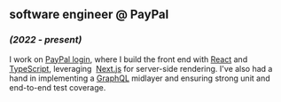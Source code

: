 ## software engineer @ PayPal

### _(2022 - present)_

I work on [PayPal login](https://paypal.com/login), where I build the front end
with [React](https://reactjs.org) and&nbsp;
[TypeScript](https://www.typescriptlang.org), leveraging&nbsp;
[Next.js](https://nextjs.org) for server-side rendering. I've also had a hand in
implementing a [GraphQL](https://graphql.org) midlayer and ensuring strong unit
and end-to-end test coverage.
